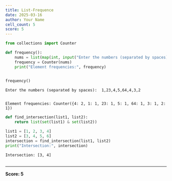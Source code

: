 ```yaml
---
title: List-Frequence
date: 2025-03-16
author: Your Name
cell_count: 5
score: 5
---
```


```python
from collections import Counter
```


```python
def frequency():
    nums = list(map(int, input("Enter the numbers (separated by spaces): ").split(',')))
    frequency = Counter(nums)
    print("Element frequencies:", frequency)
    
```


```python
frequency()
```

    Enter the numbers (separated by spaces):  1,23,4,5,64,4,3,2


    Element frequencies: Counter({4: 2, 1: 1, 23: 1, 5: 1, 64: 1, 3: 1, 2: 1})



```python
def find_intersection(list1, list2):
    return list(set(list1) & set(list2))

list1 = [1, 2, 3, 4]
list2 = [3, 4, 5, 6]
intersection = find_intersection(list1, list2)
print("Intersection:", intersection)
```

    Intersection: [3, 4]



```python

```


---
**Score: 5**